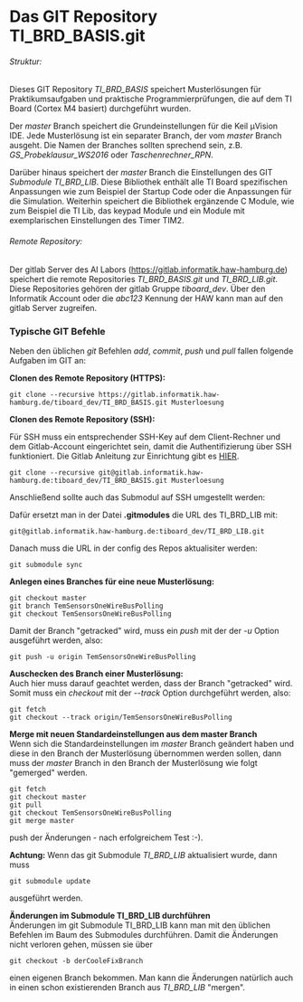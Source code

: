# Das GIT Repository TI_BRD_BASIS.git
###### Struktur: 
Dieses GIT Repository *TI_BRD_BASIS* speichert Musterlösungen für Praktikumsaufgaben und praktische Programmierprüfungen, die auf dem TI Board (Cortex M4 basiert) durchgeführt wurden. 

Der *master* Branch speichert die Grundeinstellungen für die Keil µVision IDE. Jede Musterlösung ist ein separater Branch, der vom *master* Branch ausgeht. Die Namen der Branches sollten sprechend sein, z.B. *GS_Probeklausur_WS2016* oder *Taschenrechner_RPN*.

Darüber hinaus speichert der *master* Branch die Einstellungen des GIT *Submodule* *TI_BRD_LIB*. Diese Bibliothek enthält alle TI Board spezifischen Anpassungen wie zum Beispiel der Startup Code oder die Anpassungen für die Simulation. Weiterhin speichert die Bibliothek ergänzende C Module, wie zum Beispiel die TI Lib, das keypad Module und ein Module mit exemplarischen Einstellungen des Timer TIM2.

###### Remote Repository: 
Der gitlab Server des AI Labors (<https://gitlab.informatik.haw-hamburg.de>) speichert die remote  Repositories *TI_BRD_BASIS.git* und *TI_BRD_LIB.git*. Diese Repositories gehören der gitlab Gruppe *tiboard_dev*. Über den Informatik Account oder die *abc123* Kennung der HAW kann man auf den gitlab Server zugreifen. 

### Typische GIT Befehle

Neben den üblichen *git* Befehlen *add*, *commit*, *push* und *pull* fallen folgende Aufgaben im GIT an:

**Clonen des Remote Repository (HTTPS):**

	git clone --recursive https://gitlab.informatik.haw-hamburg.de/tiboard_dev/TI_BRD_BASIS.git Musterloesung

**Clonen des Remote Repository (SSH):**
    
Für SSH muss ein entsprechender SSH-Key auf dem Client-Rechner und dem Gitlab-Account eingerichtet sein, damit die Authentifizierung über SSH funktioniert. Die Gitlab Anleitung zur Einrichtung gibt es [HIER](https://docs.gitlab.com/ce/ssh/README.html).

	git clone --recursive git@gitlab.informatik.haw-hamburg.de:tiboard_dev/TI_BRD_BASIS.git Musterloesung

Anschließend sollte auch das Submodul auf SSH umgestellt werden:

Dafür ersetzt man in der Datei **.gitmodules** die URL des TI_BRD_LIB mit:

    git@gitlab.informatik.haw-hamburg.de:tiboard_dev/TI_BRD_LIB.git
    
Danach muss die URL in der config des Repos aktualisiter werden:

    git submodule sync

**Anlegen eines Branches für eine neue Musterlösung:**

	git checkout master
	git branch TemSensorsOneWireBusPolling
	git checkout TemSensorsOneWireBusPolling 

Damit der Branch "getracked" wird, muss ein *push* mit der der *-u* Option ausgeführt werden, also:

	git push -u origin TemSensorsOneWireBusPolling 

**Auschecken des Branch einer Musterlösung:**
<br />
Auch hier muss darauf geachtet werden, dass der Branch "getracked" wird. Somit muss ein *checkout* mit der *-\-track* Option durchgeführt werden, also:

	git fetch
	git checkout --track origin/TemSensorsOneWireBusPolling

**Merge mit neuen Standardeinstellungen aus dem master Branch**
<br />
Wenn sich die Standardeinstellungen im *master* Branch geändert haben und diese in den Branch der Musterlösung übernommen werden sollen, dann muss der *master* Branch in den Branch der Musterlösung wie folgt "gemerged" werden.

	git fetch
	git checkout master
	git pull
	git checkout TemSensorsOneWireBusPolling
	git merge master

push der Änderungen - nach erfolgreichem Test :-). 

**Achtung:** Wenn das git Submodule *TI_BRD_LIB* aktualisiert wurde, dann muss

	git submodule update

ausgeführt werden.

**Änderungen im Submodule TI_BRD_LIB durchführen**
<br />
Änderungen im git Submodule TI_BRD_LIB kann man mit den üblichen Befehlen im Baum des Submodules durchführen. Damit die Änderungen nicht verloren gehen, müssen sie über

	git checkout -b derCooleFixBranch

einen eigenen Branch bekommen. Man kann die Änderungen natürlich auch in einen schon existierenden Branch aus *TI_BRD_LIB* "mergen".